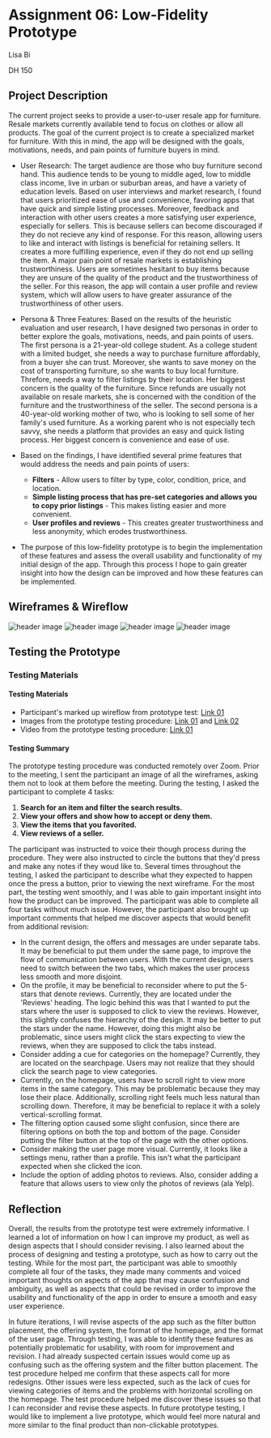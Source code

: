# Assignment 06: Low-Fidelity Prototype
Lisa Bi

DH 150
## Project Description
The current project seeks to provide a user-to-user resale app for furniture. Resale markets currently available tend to focus on clothes or allow all products. The goal of the current project is to create a specialized market for furniture. With this in mind, the app will be designed with the goals, motivations, needs, and pain points of furniture buyers in mind. 

* User Research: The target audience are those who buy furniture second hand. This audience tends to be young to middle aged, low to middle class income, live in urban or suburban areas, and have a variety of education levels. Based on user interviews and market research, I found that users prioritized ease of use and convenience, favoring apps that have quick and simple listing processes. Moreover, feedback and interaction with other users creates a more satisfying user experience, especially for sellers. This is because sellers can become discouraged if they do not recieve any kind of response. For this reason, allowing users to like and interact with listings is beneficial for retaining sellers. It creates a more fulfilling experience, even if they do not end up selling the item. A major pain point of resale markets is establishing trustworthiness. Users are sometimes hesitant to buy items because they are unsure of the quality of the product and the trustworthiness of the seller. For this reason, the app will contain a user profile and review system, which will allow users to have greater assurance of the trustworthiness of other users. 

* Persona & Three Features: Based on the results of the heuristic evaluation and user research, I have designed two personas in order to better explore the goals, motivations, needs, and pain points of users. The first persona is a 21-year-old college student. As a college student with a limited budget, she needs a way to purchase furniture affordably, from a buyer she can trust. Moreover, she wants to save money on the cost of transporting furniture, so she wants to buy local furniture. Threfore, needs a way to filter listings by their location. Her biggest concern is the quality of the furniture. Since refunds are usually not available on resale markets, she is concerned with the condition of the furniture and the trustworthiness of the seller. The second persona is a 40-year-old working mother of two, who is looking to sell some of her family's used furniture. As a working parent who is not especially tech savvy, she needs a platform that provides an easy and quick listing process. Her biggest concern is convenience and ease of use.

* Based on the findings, I have identified several prime features that would address the needs and pain points of users:
  * **Filters** - Allow users to filter by type, color, condition, price, and location.
  * **Simple listing process that has pre-set categories and allows you to copy prior listings** - This makes listing easier and more convenient.
  * **User profiles and reviews** - This creates greater trustworthiness and less anonymity, which erodes trustworthiness.

* The purpose of this low-fidelity prototype is to begin the implementation of these features and assess the overall usability and functionality of my initial design of the app. Through this process I hope to gain greater insight into how the design can be improved and how these features can be implemented.
## Wireframes & Wireflow
![header image](https://github.com/lisabi-ux/Heuristic-Evaluation/blob/main/wireflow1.png)
![header image](https://github.com/lisabi-ux/Heuristic-Evaluation/blob/main/wireflow2.png)
![header image](https://github.com/lisabi-ux/Heuristic-Evaluation/blob/main/wireflow3.png)
![header image](https://github.com/lisabi-ux/Heuristic-Evaluation/blob/main/wireflow4.png)

## Testing the Prototype

### Testing Materials
#### Testing Materials
* Participant's marked up wireflow from prototype test: [Link 01](https://github.com/lisabi-ux/Heuristic-Evaluation/blob/main/lucywireflow.jpg)
* Images from the prototype testing procedure: [Link 01](https://github.com/lisabi-ux/Heuristic-Evaluation/blob/main/lucyscreenshot1.PNG) and [Link 02](https://github.com/lisabi-ux/Heuristic-Evaluation/blob/main/lucyscreenshot2.PNG)
* Video from the prototype testing procedure: [Link 01](https://www.youtube.com/watch?v=sFqYNOLI-0s&ab_channel=LisaBi)

#### Testing Summary
The prototype testing procedure was conducted remotely over Zoom. Prior to the meeting, I sent the participant an image of all the wireframes, asking them not to look at them before the meeting. During the testing, I asked the participant to complete 4 tasks:

   1. **Search for an item and filter the search results.**<br/>
   2. **View your offers and show how to accept or deny them.**<br/>
   3. **View the items that you favorited.**<br/>
   4. **View reviews of a seller.**

The participant was instructed to voice their though process during the procedure. They were also instructed to circle the buttons that they'd press and make any notes if they woud like to. Several times throughout the testing, I asked the participant to describe what they expected to happen once the press a button, prior to viewing the next wireframe. For the most part, the testing went smoothly, and I was able to gain important insight into how the product can be improved. The participant was able to complete all four tasks without much issue. However, the participant also brought up important comments that helped me discover aspects that would benefit from additional revision:
* In the current design, the offers and messages are under separate tabs. It may be beneficial to put them under the same page, to improve the flow of communication between users. With the current design, users need to switch between the two tabs, which makes the user process less smooth and more disjoint.
* On the profile, it may be beneficial to reconsider where to put the 5-stars that denote reviews. Currently, they are located under the 'Reviews' heading. The logic behind this was that I wanted to put the stars where the user is supposed to click to view the reviews. However, this slightly confuses the hierarchy of the design. It may be better to put the stars under the name. However, doing this might also be problematic, since users might click the stars expecting to view the reviews, when they are supposed to click the tabs instead.
* Consider adding a cue for categories on the homepage? Currently, they are located on the searchpage. Users may not realize that they should click the search page to view categories.
* Currently, on the homepage, users have to scroll right to view more items in the same category. This may be problematic because they may lose their place. Additionally, scrolling right feels much less natural than scrolling down. Therefore, it may be beneficial to replace it with a solely vertical-scrolling format.
* The filtering option caused some slight confusion, since there are filtering options on both the top and bottom of the page. Consider putting the filter button at the top of the page with the other options.
* Consider making the user page more visual. Currently, it looks like a settings menu, rather than a profile. This isn't what the participant expected when she clicked the icon.
* Include the option of adding photos to reviews. Also, consider adding a feature that allows users to view only the photos of reviews (ala Yelp).

## Reflection
Overall, the results from the prototype test were extremely informative. I learned a lot of information on how I can improve my product, as well as design aspects that I should consider revising. I also learned about the process of designing and testing a prototype, such as how to carry out the testing. While for the most part, the participant was able to smoothly complete all four of the tasks, they made many comments and voiced important thoughts on aspects of the app that may cause confusion and ambiguity, as well as aspects that could be revised in order to improve the usability and functionality of the app in order to ensure a smooth and easy user experience. 

In future iterations, I will revise aspects of the app such as the filter button placement, the offering system, the format of the homepage, and the format of the user page. Through testing, I was able to identify these features as potentially problematic for usability, with room for improvement and revision. I had already suspected certain issues would come up as confusing such as the offering system and the filter button placement. The test procedure helped me confirm that these aspects call for more redesigns. Other issues were less expected, such as the lack of cues for viewing categories of items and the problems with horizontal scrolling on the homepage. The test procedure helped me discover these issues so that I can reconsider and revise these aspects. In future prototype testing, I would like to implement a live prototype, which would feel more natural and more similar to the final product than non-clickable prototypes.
